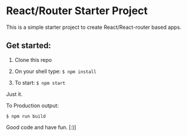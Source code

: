 # React/Router Starter Project

This is a simple starter project to create React/React-router based apps.

## Get started:

1. Clone this repo

2. On your shell type: ```$ npm install```

3. To start: ```$ npm start```

Just it.

To Production output:

```
$ npm run build
```

Good code and have fun. [:)]
